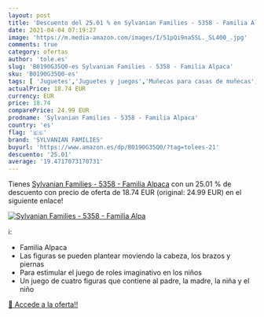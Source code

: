 ```yaml
---
layout: post
title: 'Descuento del 25.01 % en Sylvanian Families - 5358 - Familia Alpa'
date: 2021-04-04 07:19:27
image: 'https://m.media-amazon.com/images/I/51pQi9na5SL._SL400_.jpg'
comments: true
category: ofertas
author: 'tole.es'
slug: 'B0190G35Q0-es Sylvanian Families - 5358 - Familia Alpaca'
sku: 'B0190G35Q0-es'
tags: [ 'Juguetes','Juguetes y juegos','Muñecas para casas de muñecas','Muñecas y accesorios','families','sylvanian','sylvanian families', ]
actualPrice: 18.74 EUR
currency: EUR
price: 18.74
comparePrice: 24.99 EUR
prodname: 'Sylvanian Families - 5358 - Familia Alpaca'
country: 'es'
flag: '🇪🇸'
brand: 'SYLVANIAN FAMILIES'
buyurl: 'https://www.amazon.es/dp/B0190G35Q0/?tag=tolees-21'
descuento: '25.01'
average: '19.4717073170731'
---
```


Tienes [Sylvanian Families - 5358 - Familia Alpaca](https://www.amazon.es/dp/B0190G35Q0/?tag=tolees-21) con un 25.01 % de descuento con precio de oferta de 18.74 EUR (original: 24.99 EUR) en el siguiente enlace!

[![Sylvanian Families - 5358 - Familia Alpa](https://m.media-amazon.com/images/I/51pQi9na5SL._SL400_.jpg)](https://www.amazon.es/dp/B0190G35Q0/?tag=tolees-21)

ℹ️:

- Familia Alpaca
- Las figuras se pueden plantear moviendo la cabeza, los brazos y piernas
- Para estimular el juego de roles imaginativo en los niños
- Un juego de cuatro figuras que contiene al padre, la madre, la niña y el niño

[🛒 Accede a la oferta!!](https://www.amazon.es/dp/B0190G35Q0/?tag=tolees-21)
